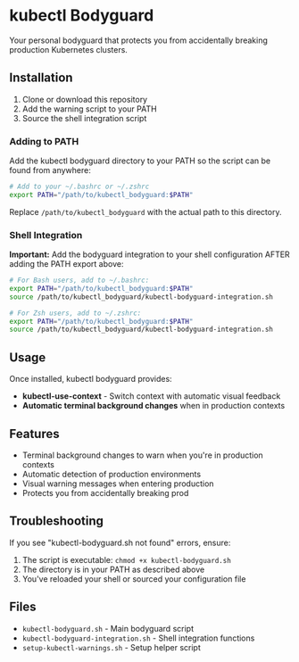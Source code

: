 # kubectl Bodyguard

Your personal bodyguard that protects you from accidentally breaking production Kubernetes clusters.

## Installation

1. Clone or download this repository
2. Add the warning script to your PATH
3. Source the shell integration script

### Adding to PATH

Add the kubectl bodyguard directory to your PATH so the script can be found from anywhere:

```bash
# Add to your ~/.bashrc or ~/.zshrc
export PATH="/path/to/kubectl_bodyguard:$PATH"
```

Replace `/path/to/kubectl_bodyguard` with the actual path to this directory.

### Shell Integration

**Important:** Add the bodyguard integration to your shell configuration AFTER adding the PATH export above:

```bash
# For Bash users, add to ~/.bashrc:
export PATH="/path/to/kubectl_bodyguard:$PATH"
source /path/to/kubectl_bodyguard/kubectl-bodyguard-integration.sh

# For Zsh users, add to ~/.zshrc:
export PATH="/path/to/kubectl_bodyguard:$PATH"
source /path/to/kubectl_bodyguard/kubectl-bodyguard-integration.sh
```

## Usage

Once installed, kubectl bodyguard provides:

- **kubectl-use-context** - Switch context with automatic visual feedback
- **Automatic terminal background changes** when in production contexts

## Features

- Terminal background changes to warn when you're in production contexts
- Automatic detection of production environments
- Visual warning messages when entering production
- Protects you from accidentally breaking prod

## Troubleshooting

If you see "kubectl-bodyguard.sh not found" errors, ensure:

1. The script is executable: `chmod +x kubectl-bodyguard.sh`
2. The directory is in your PATH as described above
3. You've reloaded your shell or sourced your configuration file

## Files

- `kubectl-bodyguard.sh` - Main bodyguard script
- `kubectl-bodyguard-integration.sh` - Shell integration functions
- `setup-kubectl-warnings.sh` - Setup helper script